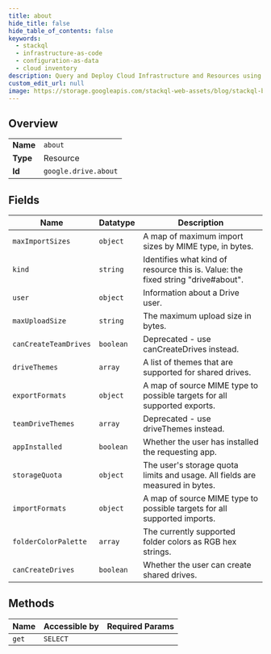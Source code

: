 ```yaml
---
title: about
hide_title: false
hide_table_of_contents: false
keywords:
  - stackql
  - infrastructure-as-code
  - configuration-as-data
  - cloud inventory
description: Query and Deploy Cloud Infrastructure and Resources using SQL
custom_edit_url: null
image: https://storage.googleapis.com/stackql-web-assets/blog/stackql-blog-post-featured-image.png
---
```

  
    

## Overview
<table><tbody>
<tr><td><b>Name</b></td><td><code>about</code></td></tr>
<tr><td><b>Type</b></td><td>Resource</td></tr>
<tr><td><b>Id</b></td><td><code>google.drive.about</code></td></tr>
</tbody></table>

## Fields
| Name | Datatype | Description |
| ---- | -------- | ----------- |
| `maxImportSizes` | `object` | A map of maximum import sizes by MIME type, in bytes. |
| `kind` | `string` | Identifies what kind of resource this is. Value: the fixed string "drive#about". |
| `user` | `object` | Information about a Drive user. |
| `maxUploadSize` | `string` | The maximum upload size in bytes. |
| `canCreateTeamDrives` | `boolean` | Deprecated - use canCreateDrives instead. |
| `driveThemes` | `array` | A list of themes that are supported for shared drives. |
| `exportFormats` | `object` | A map of source MIME type to possible targets for all supported exports. |
| `teamDriveThemes` | `array` | Deprecated - use driveThemes instead. |
| `appInstalled` | `boolean` | Whether the user has installed the requesting app. |
| `storageQuota` | `object` | The user's storage quota limits and usage. All fields are measured in bytes. |
| `importFormats` | `object` | A map of source MIME type to possible targets for all supported imports. |
| `folderColorPalette` | `array` | The currently supported folder colors as RGB hex strings. |
| `canCreateDrives` | `boolean` | Whether the user can create shared drives. |
## Methods
| Name | Accessible by | Required Params |
| ---- | ------------- | --------------- |
| `get` | `SELECT` |  |
